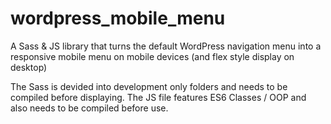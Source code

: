 # wordpress_mobile_menu
A Sass &amp; JS library that turns the default WordPress navigation menu into a responsive mobile menu on mobile devices (and flex style display on desktop)

The Sass is devided into development only folders and needs to be compiled before displaying.
The JS file features ES6 Classes / OOP and also needs to be compiled before use.

